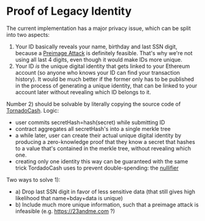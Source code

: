 # Proof of Legacy Identity

The current implementation has a major privacy issue, which can be split into two aspects: 
 1) Your ID basically reveals your name, birthday and last SSN digit, because a [Preimage Attack](https://en.wikipedia.org/wiki/Preimage_attack) is definitely feasible. That's why we're not using all last 4 digits, even though it would make IDs more unique.
 2) Your ID _is_ the unique digital identity that gets linked to your Ethereum account (so anyone who knows your ID can find your transaction history). It would be much better if the former only has to be published in the process of generating a unique identity, that can be linked to your account later without revealing which ID belongs to it.

Number 2) should be solvable by literally copying the source code of [TornadoCash](https://github.com/tornadocash). Logic: 
- user commits secretHash=hash(secret) while submitting ID
- contract aggregates all secretHash's into a single merkle tree
- a while later, user can create their actual unique digital identity by producing a zero-knowledge proof that they know a secret that hashes to a value that's contained in the merkle tree, without revealing which one.
- creating only one identity this way can be guaranteed with the same trick TordadoCash uses to prevent double-spending: the [nullifier](https://docs.tornado.cash/how-does-tornado.cash-work)

Two ways to solve 1):
  - a) Drop last SSN digit in favor of less sensitive data (that still gives high likelihood that name+bday+data is unique)
  - b) Include much more unique information, such that a preimage attack is infeasible (e.g. https://23andme.com ?)

